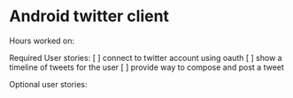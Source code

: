 Android twitter client
======================

Hours worked on:

Required User stories:
  [ ] connect to twitter account using oauth
  [ ] show a timeline of tweets for the user
  [ ] provide way to compose and post a tweet

Optional user stories:


